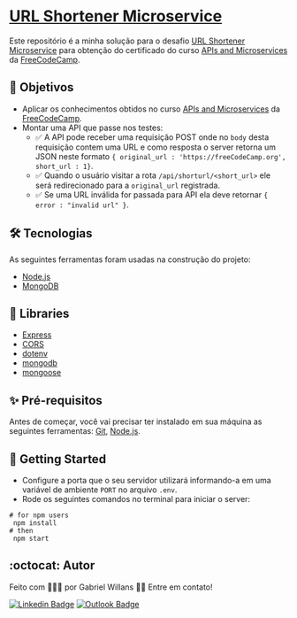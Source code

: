 # [URL Shortener Microservice](https://www.freecodecamp.org/learn/apis-and-microservices/apis-and-microservices-projects/url-shortener-microservice)

Este repositório é a minha solução para o desafio [URL Shortener Microservice](https://www.freecodecamp.org/learn/apis-and-microservices/apis-and-microservices-projects/url-shortener-microservice) para obtenção do certificado do curso  [APIs and Microservices](https://www.freecodecamp.org/learn/apis-and-microservices) da [FreeCodeCamp](https://www.freecodecamp.org).

## 🎌 Objetivos

- Aplicar os conhecimentos obtidos no curso [APIs and Microservices](https://www.freecodecamp.org/learn/apis-and-microservices) da [FreeCodeCamp](https://www.freecodecamp.org).
- Montar uma API que passe nos testes:
	- :white_check_mark: A API pode receber uma requisição POST onde no ```body``` desta requisição contem uma URL e como resposta o server retorna um JSON neste formato ```{ original_url : 'https://freeCodeCamp.org', short_url : 1}```.
	- :white_check_mark: Quando o usuário visitar a rota ```/api/shorturl/<short_url>``` ele será redirecionado para a ```original_url``` registrada. 
	- :white_check_mark: Se uma URL inválida for passada para API ela deve retornar ```{ error : "invalid url" }```.

## 🛠 Tecnologias

As seguintes ferramentas foram usadas na construção do projeto:

- [Node.js](https://nodejs.org/)
- [MongoDB](https://www.mongodb.com)

## 📁 Libraries

- [Express](https://expressjs.com/)
- [CORS](https://www.npmjs.com/package/cors)
- [dotenv](https://www.npmjs.com/package/dotenv)
- [mongodb](https://www.npmjs.com/package/mongodb)
- [mongoose](https://www.npmjs.com/package/mongoose)

## ✨ Pré-requisitos

Antes de começar, você vai precisar ter instalado em sua máquina as seguintes ferramentas:
[Git](https://git-scm.com), [Node.js](https://nodejs.org/en/).

## 🚀 Getting Started

- Configure a porta que o seu servidor utilizará informando-a em uma variável de ambiente ```PORT``` no arquivo ```.env```.
- Rode os seguintes comandos no terminal para iniciar o server:

```
# for npm users
 npm install
# then 
 npm start
```
## :octocat: Autor

Feito com 👨🏻‍💻 por Gabriel Willans 👋🏽 Entre em contato!

[![Linkedin Badge](https://img.shields.io/badge/-Gabriel-blue?style=flat-square&logo=Linkedin&logoColor=white&link=https://www.linkedin.com/in/gabriel-willans-780754200/)](https://www.linkedin.com/in/gabriel-willans-780754200/) [![Outlook Badge](https://img.shields.io/badge/-g.willans@outlook.com-00a0ee?style=flat-square&logo=microsoftoutlook&logoColor=white&link=mailto:g.willans@outlook.com)](mailto:g.willans@outlook.com)

